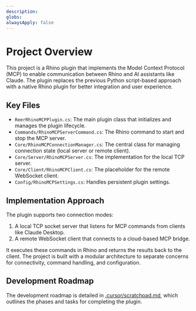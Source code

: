 ```yaml
---
description: 
globs: 
alwaysApply: false
---
```

# Project Overview

This project is a Rhino plugin that implements the Model Context Protocol (MCP) to enable communication between Rhino and AI assistants like Claude. The plugin replaces the previous Python script-based approach with a native Rhino plugin for better integration and user experience.

## Key Files

- `ReerRhinoMCPPlugin.cs`: The main plugin class that initializes and manages the plugin lifecycle.
- `Commands/RhinoMCPServerCommand.cs`: The Rhino command to start and stop the MCP server.
- `Core/RhinoMCPConnectionManager.cs`: The central class for managing connection state (local server or remote client).
- `Core/Server/RhinoMCPServer.cs`: The implementation for the local TCP server.
- `Core/Client/RhinoMCPClient.cs`: The placeholder for the remote WebSocket client.
- `Config/RhinoMCPSettings.cs`: Handles persistent plugin settings.

## Implementation Approach

The plugin supports two connection modes:
1.  A local TCP socket server that listens for MCP commands from clients like Claude Desktop.
2.  A remote WebSocket client that connects to a cloud-based MCP bridge.

It executes these commands in Rhino and returns the results back to the client. The project is built with a modular architecture to separate concerns for connectivity, command handling, and configuration.

## Development Roadmap

The development roadmap is detailed in [.cursor/scratchpad.md](mdc:.cursor/scratchpad.md), which outlines the phases and tasks for completing the plugin.

